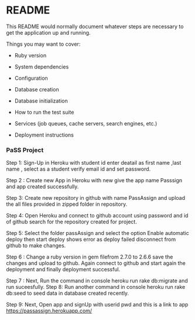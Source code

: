 # README

This README would normally document whatever steps are necessary to get the
application up and running.

Things you may want to cover:

* Ruby version

* System dependencies

* Configuration

* Database creation

* Database initialization

* How to run the test suite

* Services (job queues, cache servers, search engines, etc.)

* Deployment instructions

### PaSS Project

Step 1: Sign-Up in Heroku with student id enter deatail as first name ,last name , select as a student verify   email id and set password.

Step 2 : Create new App in Heroku with new give the app name Passsign and app created successfully.

Step 3: Create new repository in github with name PassAssign and upload the all files provided in zipped folder in repository.

Step 4:  Open Heroku and connect to github account using password and id of github search for the repository created for project.

Step 5: Select the folder passAssign and select the option Enable automatic deploy then start deploy shows error as deploy failed disconnect from github to make changes.

Step 6 : Change a ruby version in gem filefrom 2.7.0 to 2.6.6 save the changes and upload to github.
	Again connect to github and start again the deployment and finally deployment successful.

Step 7 : Next, Run the command in console heroku run rake db:migrate and run suceesfully.
Step 8: Run another command in console heroku run rake db:seed to seed data in database created recently.

Step 9: Next, Open app and signUp with userid pwd and this is a link to app https://passassign.herokuapp.com/